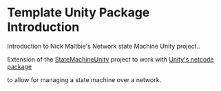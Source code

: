 # Template Unity Package Introduction

Introduction to Nick Maltbie's Network state Machine Unity project..

Extension of the [StateMachineUnity](https://nickmaltbie.com/StateMachineUnity/docs/)
project to work with [Unity's netcode package](https://docs-multiplayer.unity3d.com/netcode/current/about)

to allow for managing a state machine over a network.
